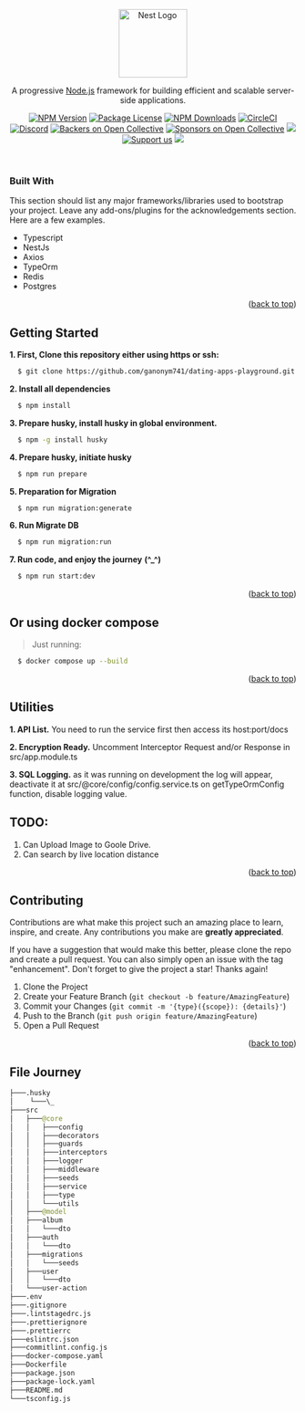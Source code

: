 <p align="center">
  <a href="https://nestjs.com/" target="blank"><img src="https://nestjs.com/img/logo-small.svg" width="120" alt="Nest Logo" /></a>
</p>

[circleci-image]: https://img.shields.io/circleci/build/github/nestjs/nest/master?token=abc123def456
[circleci-url]: https://circleci.com/gh/nestjs/nest

  <p align="center">A progressive <a href="https://nodejs.org" target="_blank">Node.js</a> framework for building efficient and scalable server-side applications.</p>
    <p align="center">
<a href="https://www.npmjs.com/~nestjscore" target="_blank"><img src="https://img.shields.io/npm/v/@nestjs/core.svg" alt="NPM Version" /></a>
<a href="https://www.npmjs.com/~nestjscore" target="_blank"><img src="https://img.shields.io/npm/l/@nestjs/core.svg" alt="Package License" /></a>
<a href="https://www.npmjs.com/~nestjscore" target="_blank"><img src="https://img.shields.io/npm/dm/@nestjs/common.svg" alt="NPM Downloads" /></a>
<a href="https://circleci.com/gh/nestjs/nest" target="_blank"><img src="https://img.shields.io/circleci/build/github/nestjs/nest/master" alt="CircleCI" /></a>
<a href="https://discord.gg/G7Qnnhy" target="_blank"><img src="https://img.shields.io/badge/discord-online-brightgreen.svg" alt="Discord"/></a>
<a href="https://opencollective.com/nest#backer" target="_blank"><img src="https://opencollective.com/nest/backers/badge.svg" alt="Backers on Open Collective" /></a>
<a href="https://opencollective.com/nest#sponsor" target="_blank"><img src="https://opencollective.com/nest/sponsors/badge.svg" alt="Sponsors on Open Collective" /></a>
  <a href="https://paypal.me/kamilmysliwiec" target="_blank"><img src="https://img.shields.io/badge/Donate-PayPal-ff3f59.svg"/></a>
    <a href="https://opencollective.com/nest#sponsor"  target="_blank"><img src="https://img.shields.io/badge/Support%20us-Open%20Collective-41B883.svg" alt="Support us"></a>
  <a href="https://twitter.com/nestframework" target="_blank"><img src="https://img.shields.io/twitter/follow/nestframework.svg?style=social&label=Follow"></a>
</p>
  <!--[![Backers on Open Collective](https://opencollective.com/nest/backers/badge.svg)](https://opencollective.com/nest#backer)
  [![Sponsors on Open Collective](https://opencollective.com/nest/sponsors/badge.svg)](https://opencollective.com/nest#sponsor)-->

<br />

### Built With

This section should list any major frameworks/libraries used to bootstrap your project. Leave any add-ons/plugins for the acknowledgements section. Here are a few examples.

- Typescript
- NestJs
- Axios
- TypeOrm
- Redis
- Postgres

<p align="right">(<a href="#readme-top">back to top</a>)</p>

## Getting Started

**1. First, Clone this repository either using https or ssh:**

```bash
  $ git clone https://github.com/ganonym741/dating-apps-playground.git
```

**2. Install all dependencies**

```bash
  $ npm install
```

**3. Prepare husky, install husky in global environment.**

```bash
  $ npm -g install husky
```

**4. Prepare husky, initiate husky**

```bash
  $ npm run prepare
```

**5. Preparation for Migration**

```bash
  $ npm run migration:generate
```

**6. Run Migrate DB**

```bash
  $ npm run migration:run
```

**7. Run code, and enjoy the journey** **(^\_^)**

```bash
  $ npm run start:dev
```

<p align="right">(<a href="#readme-top">back to top</a>)</p>

## Or using docker compose

> Just running:

```bash
  $ docker compose up --build
```

<p align="right">(<a href="#readme-top">back to top</a>)</p>

## Utilities

**1. API List.**
You need to run the service first then access its host:port/docs

**2. Encryption Ready.**
Uncomment Interceptor Request and/or Response in src/app.module.ts

**3. SQL Logging.**
as it was running on development the log will appear, deactivate it at src/@core/config/config.service.ts on getTypeOrmConfig function, disable logging value.

## TODO:

1. Can Upload Image to Goole Drive.
2. Can search by live location distance

<p align="right">(<a href="#readme-top">back to top</a>)</p>

## Contributing

Contributions are what make this project such an amazing place to learn, inspire, and create. Any contributions you make are **greatly appreciated**.

If you have a suggestion that would make this better, please clone the repo and create a pull request. You can also simply open an issue with the tag "enhancement".
Don't forget to give the project a star! Thanks again!

1. Clone the Project
2. Create your Feature Branch (`git checkout -b feature/AmazingFeature`)
3. Commit your Changes (`git commit -m '{type}({scope}): {details}'`)
4. Push to the Branch (`git push origin feature/AmazingFeature`)
5. Open a Pull Request
<p align="right">(<a href="#readme-top">back to top</a>)</p>

## File Journey

```graphql
├───.husky
│    └───\_
├───src
│   ├───@core
│   │   ├───config
│   │   ├───decorators
│   │   ├───guards
│   │   ├───interceptors
│   │   ├───logger
│   │   ├───middleware
│   │   ├───seeds
│   │   ├───service
│   │   ├───type
│   │   └───utils
│   ├───@model
│   ├───album
│   │   └───dto
│   ├───auth
│   │   └───dto
│   ├───migrations
│   │   └───seeds
│   ├───user
│   │   └───dto
│   └───user-action
├───.env
├───.gitignore
├───.lintstagedrc.js
├───.prettierignore
├───.prettierrc
├───eslintrc.json
├───commitlint.config.js
├───docker-compose.yaml
├───Dockerfile
├───package.json
├───package-lock.yaml
├───README.md
└───tsconfig.js
```

